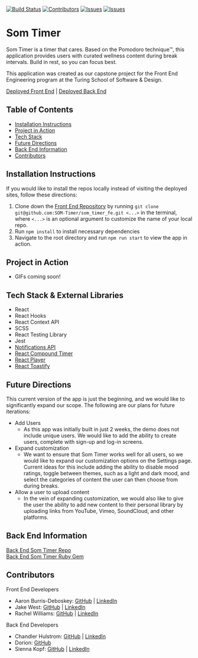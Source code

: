 [![Build Status](https://travis-ci.org/SOM-Timer/som_timer_fe.svg?branch=main)](https://travis-ci.org/SOM-Timer/som_timer_fe)
[![Contributors][contributors-shield]][contributors-url]
[![Issues][issues-shield]][issues-url]
[![Issues][issues-closed-shield]][issues-closed-url]

# Som Timer

Som Timer is a timer that cares. Based on the Pomodoro technique™️, this application provides users with curated wellness content during break intervals. Build in rest, so you can focus best.

This application was created as our capstone project for the Front End Engineering program at the Turing School of Software & Design. 

[Deployed Front End](https://som-timer.herokuapp.com/) | [Deployed Back End](https://som-timer-be.herokuapp.com/)

## Table of Contents

- [Installation Instructions](#installation-instructions)
- [Project in Action](#project-in-action)
- [Tech Stack](#tech-stack-&-external-libraries)
- [Future Directions](#future-directions)
- [Back End Information](#back-end-information)
- [Contributors](#contributors)

## Installation Instructions
If you would like to install the repos locally instead of visiting the deployed sites, follow these directions:

1. Clone down the [Front End Repository](https://github.com/SOM-Timer/som_timer_fe) by running `git clone git@github.com:SOM-Timer/som_timer_fe.git <...>` in the terminal, where `<...>` is an optional argument to customize the name of your local repo.
2. Run `npm install` to install necessary dependencies
3. Navigate to the root directory and run `npm run start` to view the app in action.

## Project in Action
- GIFs coming soon!

## Tech Stack & External Libraries
- React
- React Hooks
- React Context API
- SCSS
- React Testing Library
- Jest
- [Notifications API](https://developer.mozilla.org/en-US/docs/Web/API/Notifications_API)
- [React Compound Timer](https://github.com/volkov97/react-compound-timer)
- [React Player](https://github.com/CookPete/react-player)
- [React Toastify](https://github.com/fkhadra/react-toastify)

## Future Directions
This current version of the app is just the beginning, and we would like to significantly expand our scope. The following are our plans for future iterations: 
- Add Users
  - As this app was initially built in just 2 weeks, the demo does not include unique users. We would like to add the ability to create users, complete with sign-up and log-in screens. 
- Expand customization
  - We want to ensure that Som Timer works well for all users, so we would like to expand our customization options on the Settings page. Current ideas for this include adding the ability to disable mood ratings, toggle between themes, such as a light and dark mood, and select the categories of content the user can then choose from during breaks. 
- Allow a user to upload content
  - In the vein of expanding customization, we would also like to give the user the ability to add new content to their personal library by uploading links from YouTube, Vimeo, SoundCloud, and other platforms. 

## Back End Information

[Back End Som Timer Repo](https://github.com/SOM-Timer/som_timer_be)  
[Back End Som Timer Ruby Gem](https://github.com/SOM-Timer/som_timer_gem)

## Contributors
Front End Developers
  - Aaron Burris-Deboskey: [GitHub](https://github.com/Abdeboskey) | [LinkedIn](https://www.linkedin.com/in/aaron-burris-deboskey/)
  - Jake West: [GitHub](https://github.com/jkwest-93) | [LinkedIn](https://www.linkedin.com/in/jake-west-3840b71b4/)
  - Rachel Williams: [GitHub](https://github.com/rwilliams659) | [LinkedIn](https://www.linkedin.com/in/rachelsarahwilliams/)  

Back End Developers 
  - Chandler Hulstrom: [GitHub](https://github.com/Chulstro) | [LinkedIn](https://www.linkedin.com/in/chandler-hulstrom-34ab81150/)
  - Dorion: [GitHub](https://github.com/sciencefixion)
  - Sienna Kopf: [GitHub](https://github.com/sienna-kopf) | [LinkedIn](https://www.linkedin.com/in/sienna-kopf-b22b701b1/)


<!-- MARKDOWN LINKS & IMAGES -->

[contributors-shield]: https://img.shields.io/github/contributors/SOM-Timer/som_timer_fe.svg
[contributors-url]: https://github.com/SOM-Timer/som_timer_fe/graphs/contributors 
[issues-shield]: https://img.shields.io/github/issues-raw/SOM-Timer/som_timer_fe
[issues-url]: https://github.com/issues-raw/SOM-Timer/som_timer_fe/


[issues-closed-shield]: https://img.shields.io/github/issues-closed-raw/SOM-Timer/som_timer_fe
[issues-closed-url]: https://github.com/issues-closed/SOM-Timer/som_timer_fe/

